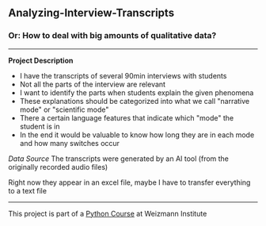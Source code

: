 ## Analyzing-Interview-Transcripts
### Or: How to deal with big amounts of qualitative data?
---
**Project Description**
- I have the transcripts of several 90min interviews with students
- Not all the parts of the interview are relevant
- I want to identify the parts when students explain the given phenomena
- These explanations should be categorized into what we call "narrative mode" or "scientific mode"
- There a certain language features that indicate which "mode" the student is in
- In the end it would be valuable to know how long they are in each mode and how many switches occur

 *Data Source*
 The transcripts were generated by an AI tool (from the originally recorded audio files)
 
 Right now they appear in an excel file, maybe I have to transfer everything to a text file


---
This project is part of a [Python Course](https://github.com/Code-Maven/wis-python-course-2025-03) at Weizmann Institute
